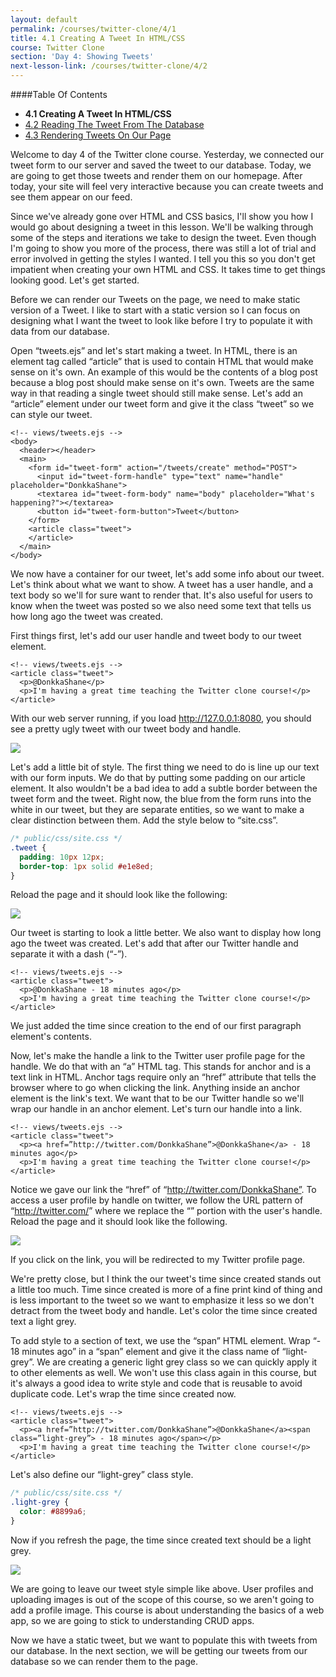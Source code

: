 ```yaml
---
layout: default
permalink: /courses/twitter-clone/4/1
title: 4.1 Creating A Tweet In HTML/CSS
course: Twitter Clone
section: 'Day 4: Showing Tweets'
next-lesson-link: /courses/twitter-clone/4/2
---
```


####Table Of Contents

- **4.1 Creating A Tweet In HTML/CSS**
- [4.2 Reading The Tweet From The Database](/courses/twitter-clone/4/2)
- [4.3 Rendering Tweets On Our Page](/courses/twitter-clone/4/3)

Welcome to day 4 of the Twitter clone course.  Yesterday, we connected our tweet form to our server and saved the tweet to our database.  Today, we are going to get those tweets and render them on our homepage. After today, your site will feel very interactive because you can create tweets and see them appear on our feed.

Since we've already gone over HTML and CSS basics, I'll show you how I would go about designing a tweet in this lesson.  We'll be walking through some of the steps and iterations we take to design the tweet.  Even though I'm going to show you more of the process, there was still a lot of trial and error involved in getting the styles I wanted.  I tell you this so you don't get impatient when creating your own HTML and CSS.  It takes time to get things looking good.  Let's get started.

Before we can render our Tweets on the page, we need to make static version of a Tweet.  I like to start with a static version so I can focus on designing what I want the tweet to look like before I try to populate it with data from our database.

Open “tweets.ejs” and let's start making a tweet.  In HTML, there is an element tag called “article” that is used to contain HTML that would make sense on it's own.  An example of this would be the contents of a blog post because a blog post should make sense on it's own.  Tweets are the same way in that reading a single tweet should still make sense.  Let's add an “article” element under our tweet form and give it the class “tweet” so we can style our tweet.

```ejs
<!-- views/tweets.ejs -->
<body>
  <header></header>
  <main>
    <form id="tweet-form" action="/tweets/create" method="POST">
      <input id="tweet-form-handle" type="text" name="handle" placeholder="DonkkaShane">
      <textarea id="tweet-form-body" name="body" placeholder="What's happening?"></textarea>
      <button id="tweet-form-button">Tweet</button>
    </form>
    <article class="tweet">
    </article>
  </main>
</body>
```

We now have a container for our tweet, let's add some info about our tweet.  Let's think about what we want to show.  A tweet has a user handle, and a text body so we'll for sure want to render that.  It's also useful for users to know when the tweet was posted so we also need some text that tells us how long ago the tweet was created.

First things first, let's add our user handle and tweet body to our tweet element.

```ejs
<!-- views/tweets.ejs -->
<article class="tweet">
  <p>@DonkkaShane</p>
  <p>I'm having a great time teaching the Twitter clone course!</p>
</article>
```

With our web server running, if you load http://127.0.0.1:8080, you should see a pretty ugly tweet with our tweet body and handle.

![](https://s3.amazonaws.com/spark-school/courses/twitter-clone/4/initial-tweet.png)

Let's add a little bit of style. The first thing we need to do is line up our text with our form inputs.  We do that by putting some padding on our article element.  It also wouldn't be a bad idea to add a subtle border between the tweet form and the tweet.  Right now, the blue from the form runs into the white in our tweet, but they are separate entities, so we want to make a clear distinction between them.  Add the style below to “site.css”.

```css
/* public/css/site.css */
.tweet {
  padding: 10px 12px;
  border-top: 1px solid #e1e8ed;
}
```

Reload the page and it should look like the following:

![](https://s3.amazonaws.com/spark-school/courses/twitter-clone/4/adding-padding-to-tweet.png)

Our tweet is starting to look a little better.  We also want to display how long ago the tweet was created.  Let's add that after our Twitter handle and separate it with a dash (“-”).

```ejs
<!-- views/tweets.ejs -->
<article class="tweet">
  <p>@DonkkaShane - 18 minutes ago</p>
  <p>I'm having a great time teaching the Twitter clone course!</p>
</article>
```

We just added the time since creation to the end of our first paragraph element's contents.

Now, let's make the handle a link to the Twitter user profile page for the handle.  We do that with an “a” HTML tag.  This stands for anchor and is a text link in HTML.  Anchor tags require only an “href” attribute that tells the browser where to go when clicking the link.  Anything inside an anchor element is the link's text.  We want that to be our Twitter handle so we'll wrap our handle in an anchor element. Let's turn our handle into a link.

```ejs
<!-- views/tweets.ejs -->
<article class="tweet">
  <p><a href=”http://twitter.com/DonkkaShane”>@DonkkaShane</a> - 18 minutes ago</p>
  <p>I'm having a great time teaching the Twitter clone course!</p>
</article>
```

Notice we gave our link the “href” of “http://twitter.com/DonkkaShane”.  To access a user profile by handle on twitter, we follow the URL pattern of “http://twitter.com/<handle>” where we replace the “<handle>” portion with the user's handle.  Reload the page and it should look like the following.

![](https://s3.amazonaws.com/spark-school/courses/twitter-clone/4/tweet-handle-to-link.png)

If you click on the link, you will be redirected to my Twitter profile page.

We're pretty close, but I think the our tweet's time since created stands out a little too much.  Time since created is more of a fine print kind of thing and is less important to the tweet so we want to emphasize it less so we don't detract from the tweet body and handle.  Let's color the time since created text a light grey.

To add style to a section of text, we use the “span” HTML element.  Wrap “- 18 minutes ago” in a “span” element and give it the class name of “light-grey”.  We are creating a generic light grey class so we can quickly apply it to other elements as well.  We won't use this class again in this course, but it's always a good idea to write style and code that is reusable to avoid duplicate code.  Let's wrap the time since created now.

```ejs
<!-- views/tweets.ejs -->
<article class="tweet">
  <p><a href=”http://twitter.com/DonkkaShane”>@DonkkaShane</a><span class=”light-grey”> - 18 minutes ago</span></p>
  <p>I'm having a great time teaching the Twitter clone course!</p>
</article>
```

Let's also define our “light-grey” class style.

```css
/* public/css/site.css */
.light-grey {
  color: #8899a6;
}
```

Now if you refresh the page, the time since created text should be a light grey.

![](https://s3.amazonaws.com/spark-school/courses/twitter-clone/4/time-from-text-to-light-grey.png)

We are going to leave our tweet style simple like above.  User profiles and uploading images is out of the scope of this course, so we aren't going to add a profile image.  This course is about understanding the basics of a web app, so we are going to stick to understanding CRUD apps.

Now we have a static tweet, but we want to populate this with tweets from our database.  In the next section, we will be getting our tweets from our database so we can render them to the page.
